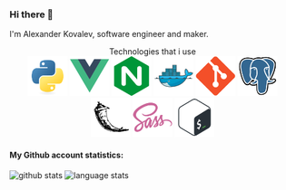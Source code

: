 ### Hi there 👋

I'm Alexander Kovalev, software engineer and maker.

<p align="center">
Technologies that i use
<br>
<img src="https://github.com/devicons/devicon/blob/master/icons/python/python-original.svg" alt="python" width="70" height="70"/>
<img src="https://github.com/devicons/devicon/blob/master/icons/vuejs/vuejs-original.svg" alt="vuejs" width="70" height="70"/>
<img src="https://github.com/devicons/devicon/blob/master/icons/nginx/nginx-original.svg" alt="nginx" width="70" height="70"/>
<img src="https://github.com/devicons/devicon/blob/master/icons/docker/docker-original.svg" alt="docker" width="70" height="70"/>
<img src="https://github.com/devicons/devicon/blob/master/icons/git/git-original.svg" alt="git" width="70" height="70"/>
<img src="https://github.com/devicons/devicon/blob/master/icons/postgresql/postgresql-original.svg" alt="postgresql" width="70" height="70"/>
<img src="https://github.com/devicons/devicon/blob/master/icons/flask/flask-original.svg" alt="flask" width="70" height="70"/>
<img src="https://github.com/devicons/devicon/blob/master/icons/sass/sass-original.svg" alt="saas" width="70" height="70"/>
<img src="https://github.com/devicons/devicon/blob/master/icons/bash/bash-original.svg" alt="bash" width="70" height="70"/>
<br>

#### My Github account statistics:

![github stats](https://github-readme-stats.vercel.app/api?username=iRay&show_icons=true&line_height=24&&count_private=true)
![language stats](https://github-readme-stats.vercel.app/api/top-langs/?username=iRay&layout=compact&langs_count=10)